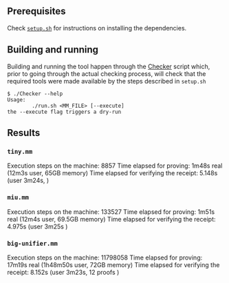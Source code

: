 ## Prerequisites

Check [`setup.sh`](./setup.sh) for instructions on installing the dependencies.

## Building and running

Building and running the tool happen through the [Checker](./Checker) script
which, prior to going through the actual checking process, will check that
the required tools were made available by the steps described in `setup.sh`

```
$ ./Checker --help
Usage:
        ./run.sh <MM_FILE> [--execute]
the --execute flag triggers a dry-run
```

## Results

### `tiny.mm`

Execution steps on the machine: 8857
Time elapsed for proving: 1m48s real (12m3s user, 65GB memory)
Time elapsed for verifying the receipt: 5.148s (user 3m24s, )

### `miu.mm`

Execution steps on the machine: 133527
Time elapsed for proving: 1m51s real (12m4s user, 69.5GB memory)
Time elapsed for verifying the receipt: 4.975s (user 3m25s )

### `big-unifier.mm`

Execution steps on the machine: 11798058
Time elapsed for proving: 17m19s real (1h48m50s user, 72GB memory)
Time elapsed for verifying the receipt: 8.152s (user 3m23s, 12 proofs )
